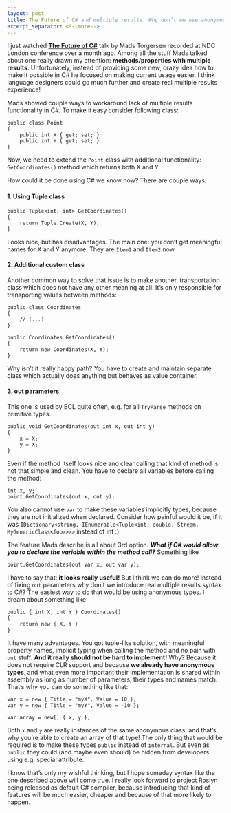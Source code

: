 ```yaml
---
layout: post
title: The Future of C# and multiple results. Why don’t we use anonymous types?
excerpt_separator: <!--more-->
---
```


I just watched **[The Future of C#](http://vimeo.com/84677184)** talk by Mads Torgersen recorded at NDC London conference over a month ago. Among all the stuff Mads talked about one really drawn my attention: **methods/properties with multiple results**. Unfortunately, instead of providing some new, crazy idea how to make it possible in C# he focused on making current usage easier. I think language designers could go much further and create real multiple results experience!

<!--more-->

Mads showed couple ways to workaround lack of multiple results functionality in C#. To make it easy consider following class:

```
public class Point
{
    public int X { get; set; }
    public int Y { get; set; }
}
```

Now, we need to extend the `Point` class with additional functionality: `GetCoordinates()` method which returns both X and Y.

How could it be done using C# we know now? There are couple ways:

#### 1. Using Tuple class 

```
public Tuple<int, int> GetCoordinates()
{
    return Tuple.Create(X, Y);
}
```

Looks nice, but has disadvantages. The main one: you don’t get meaningful names for X and Y anymore. They are `Item1` and `Item2` now.

#### 2. Additional custom class

Another common way to solve that issue is to make another, transportation class which does not have any other meaning at all. It’s only responsible for transporting values between methods:

```
public class Coordinates
{
    // (...)
}
```
```
public Coordinates GetCoordinates()
{
    return new Coordinates(X, Y);
}
```

Why isn’t it really happy path? You have to create and maintain separate class which actually does anything but behaves as value container.

#### 3. out parameters

This one is used by BCL quite often, e.g. for all `TryParse` methods on primitive types.

```
public void GetCoordinates(out int x, out int y)
{
    x = X;
    y = X;
}
```

Even if the method itself looks nice and clear calling that kind of method is not that simple and clean. You have to declare all variables before calling the method:

```
int x, y;
point.GetCoordinates(out x, out y);
```

You also cannot use `var` to make these variables implicitly types, because they are not initialized when declared. Consider how painful would it be, if it was `IDictionary<string, IEnumerable<Tuple<int, double, Stream, MyGenericClass<foo>>>>` instead of int :)

The feature Mads describe is all about 3rd option. ***What if C# would allow you to declare the variable within the method call?*** Something like

```
point.GetCoordinates(out var x, out var y);
```

I have to say that: **it looks really useful!** But I think we can do more! Instead of fixing `out` parameters why don’t we introduce real multiple results syntax to C#? The easiest way to do that would be using anonymous types. I dream about something like

```
public { int X, int Y } Coordinates()
{
    return new { X, Y }
}
```

It have many advantages. You got tuple-like solution, with meaningful property names, implicit typing when calling the method and no pain with `out` stuff. **And it really should not be hard to implement!** Why? Because it does not require CLR support and because **we already have anonymous types**, and what even more important their implementation is shared within assembly as long as number of parameters, their types and names match. That’s why you can do something like that:

```
var x = new { Title = "myX", Value = 10 };
var y = new { Title = "myY", Value = -10 };

var array = new[] { x, y };
```

Both `x` and `y` are really instances of the same anonymous class, and that’s why you’re able to create an array of that type! The only thing that would be required is to make these types `public` instead of `internal`. But even as `public` they could (and maybe even should) be hidden from developers using e.g. special attribute.

I know that’s only my wishful thinking, but I hope someday syntax like the one described above will come true. I really look forward to project Roslyn being released as default C# compiler, because introducing that kind of features will be much easier, cheaper and because of that more likely to happen.